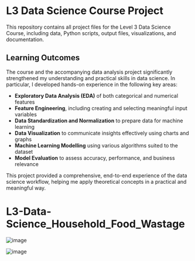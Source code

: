 # L3 Data Science Course Project

This repository contains all project files for the Level 3 Data Science Course, including data, Python scripts, output files, visualizations, and documentation.

## Learning Outcomes

The course and the accompanying data analysis project significantly strengthened my understanding and practical skills in data science. In particular, I developed hands-on experience in the following key areas:

- **Exploratory Data Analysis (EDA)** of both categorical and numerical features  
- **Feature Engineering**, including creating and selecting meaningful input variables  
- **Data Standardization and Normalization** to prepare data for machine learning  
- **Data Visualization** to communicate insights effectively using charts and graphs  
- **Machine Learning Modelling** using various algorithms suited to the dataset  
- **Model Evaluation** to assess accuracy, performance, and business relevance  

This project provided a comprehensive, end-to-end experience of the data science workflow, helping me apply theoretical concepts in a practical and meaningful way.

# L3-Data-Science_Household_Food_Wastage
![image](https://github.com/user-attachments/assets/4a8b800e-9035-48a3-a0a1-8dea17bacd15)

![image](https://github.com/user-attachments/assets/12507b64-9701-46c8-a153-b24cdd0c5438)



